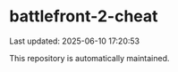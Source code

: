 # battlefront-2-cheat

Last updated: 2025-06-10 17:20:53

This repository is automatically maintained.
